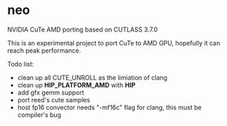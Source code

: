 # neo
NVIDIA CuTe AMD porting based on CUTLASS 3.7.0

This is an experimental project to port CuTe to AMD GPU, hopefully it can reach peak performance.

Todo list:
- clean up all CUTE_UNROLL as the limiation of clang
- clean up __HIP_PLATFORM_AMD__ with __HIP__
- add gfx gemm support
- port reed's cute samples
- host fp16 convector needs "-mf16c" flag for clang, this must be compiler's bug